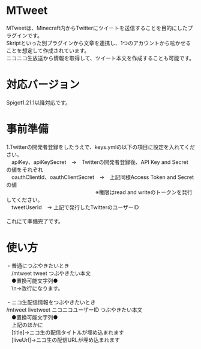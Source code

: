 # MTweet

MTweetは、Minecraft内からTwitterにツイートを送信することを目的にしたプラグインです。</br>
Skriptといった別プラグインから文章を連携し、1つのアカウントから呟かせることを想定して作成されています。</br>
ニコニコ生放送から情報を取得して、ツイート本文を作成することも可能です。</br>

# 対応バージョン
Spigot1.21.1以降対応です。

# 事前準備
1.Twitterの開発者登録をしたうえで、keys.ymlの以下の項目に設定を入れてください。</br>
　apiKey、apiKeySecret　→　Twitterの開発者登録後、API Key and Secret　の値をそれぞれ</br>
　oauthClientId、oauthClientSecret　→　上記同様Access Token and Secretの値</br>
　　　　　　　　　　　　　　　　　※権限はread and writeのトークンを発行してください。</br>
　tweetUserId　→ 上記で発行したTwitterのユーザーID</br>
</br>
これにて準備完了です。

# 使い方
・普通につぶやきたいとき</br>
　/mtweet tweet つぶやきたい本文</br>
　●置換可能文字列●</br>
　\n→改行になります。</br>
</br>
・ニコ生配信情報をつぶやきたいとき</br>
 /mtweet livetweet ニコニコユーザーID つぶやきたい本文</br>
　●置換可能文字列●</br>
　上記のほかに</br>
　[title]→ニコ生の配信タイトルが埋め込まれます</br>
　[liveUrl]→ニコ生の配信URLが埋め込まれます</br>

